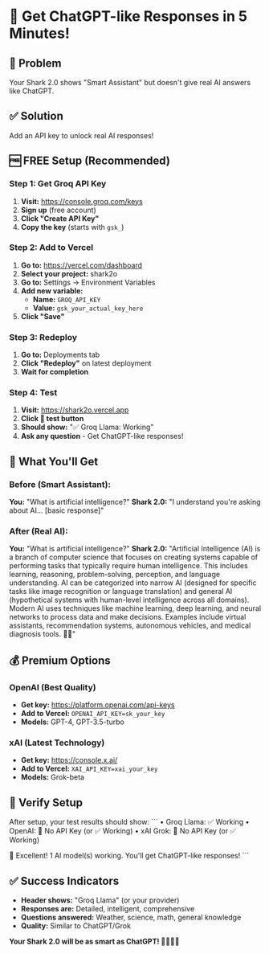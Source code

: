 # 🚀 Get ChatGPT-like Responses in 5 Minutes!

## 🎯 Problem
Your Shark 2.0 shows "Smart Assistant" but doesn't give real AI answers like ChatGPT.

## ✅ Solution
Add an API key to unlock real AI responses!

## 🆓 FREE Setup (Recommended)

### Step 1: Get Groq API Key
1. **Visit:** https://console.groq.com/keys
2. **Sign up** (free account)
3. **Click "Create API Key"**
4. **Copy the key** (starts with `gsk_`)

### Step 2: Add to Vercel
1. **Go to:** https://vercel.com/dashboard
2. **Select your project:** shark2o
3. **Go to:** Settings → Environment Variables
4. **Add new variable:**
   - **Name:** `GROQ_API_KEY`
   - **Value:** `gsk_your_actual_key_here`
5. **Click "Save"**

### Step 3: Redeploy
1. **Go to:** Deployments tab
2. **Click "Redeploy"** on latest deployment
3. **Wait for completion**

### Step 4: Test
1. **Visit:** https://shark2o.vercel.app
2. **Click 🧪 test button**
3. **Should show:** "✅ Groq Llama: Working"
4. **Ask any question** - Get ChatGPT-like responses!

## 🎯 What You'll Get

### Before (Smart Assistant):
**You:** "What is artificial intelligence?"
**Shark 2.0:** "I understand you're asking about AI... [basic response]"

### After (Real AI):
**You:** "What is artificial intelligence?"
**Shark 2.0:** "Artificial Intelligence (AI) is a branch of computer science that focuses on creating systems capable of performing tasks that typically require human intelligence. This includes learning, reasoning, problem-solving, perception, and language understanding. AI can be categorized into narrow AI (designed for specific tasks like image recognition or language translation) and general AI (hypothetical systems with human-level intelligence across all domains). Modern AI uses techniques like machine learning, deep learning, and neural networks to process data and make decisions. Examples include virtual assistants, recommendation systems, autonomous vehicles, and medical diagnosis tools. 🤖🚀"

## 💰 Premium Options

### OpenAI (Best Quality)
- **Get key:** https://platform.openai.com/api-keys
- **Add to Vercel:** `OPENAI_API_KEY=sk_your_key`
- **Models:** GPT-4, GPT-3.5-turbo

### xAI (Latest Technology)
- **Get key:** https://console.x.ai/
- **Add to Vercel:** `XAI_API_KEY=xai_your_key`
- **Models:** Grok-beta

## 🧪 Verify Setup
After setup, your test results should show:
\`\`\`
• Groq Llama: ✅ Working
• OpenAI: 🔑 No API Key (or ✅ Working)
• xAI Grok: 🔑 No API Key (or ✅ Working)

🚀 Excellent! 1 AI model(s) working. You'll get ChatGPT-like responses!
\`\`\`

## ✅ Success Indicators
- **Header shows:** "Groq Llama" (or your provider)
- **Responses are:** Detailed, intelligent, comprehensive
- **Questions answered:** Weather, science, math, general knowledge
- **Quality:** Similar to ChatGPT/Grok

**Your Shark 2.0 will be as smart as ChatGPT! 🦈🚀🇮🇳**

